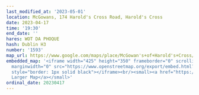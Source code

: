 ```yaml
---
last_modified_at: '2023-05-01'
location: McGowans, 174 Harold's Cross Road, Harold's Cross
date: 2023-04-17
time: '19:30'
end_date: ''
hares: WOT DA PHOQUE
hash: Dublin H3
number: '1593'
map_url: https://www.google.com/maps/place/McGowan's+of+Harold's+Cross/@53.3233214,-6.2823934,17z/data=!3m2!4b1!5s0x48670c102f0be463:0x5a4555ac5b4028f0!4m6!3m5!1s0x48670c102e5037b7:0x3a78cdc0a7193cc1!8m2!3d53.3233214!4d-6.2802047!16s%2Fg%2F1pzsrqc7k
embedded_map: '<iframe width="425" height="350" frameborder="0" scrolling="no" marginheight="0"
  marginwidth="0" src="https://www.openstreetmap.org/export/embed.html?bbox=-6.281607449054719%2C53.32267580266652%2C-6.279241740703584%2C53.32404557987568&amp;layer=mapnik&amp;marker=53.323360696767516%2C-6.28042459487915"
  style="border: 1px solid black"></iframe><br/><small><a href="https://www.openstreetmap.org/?mlat=53.32336&amp;mlon=-6.28042#map=19/53.32336/-6.28042">View
  Larger Map</a></small>'
ordinal_date: 20230417
---
```


